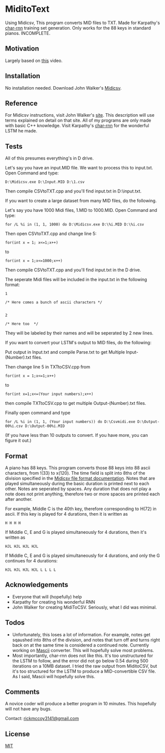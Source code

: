 # MiditoText

Using Midicsv, This program converts MID files to TXT. Made for Karpathy's [char-rnn](github.com/karpathy/char-rnn) training set generation. Only works for the 88 keys in standard pianos. INCOMPLETE.

## Motivation

Largely based on [this](https://www.youtube.com/watch?v=SacogDL_4JU&t=634s) video.

## Installation

No installation needed. Download John Walker's [Midicsv](fourmilab.ch/webtools/midicsv/).

## Reference

For Midicsv instructions, visit John Walker's [site](fourmilab.ch/webtools/midicsv/). This description will use terms explained on detail on that site. All of my programs are only made with basic C++ knowledge. Visit Karpathy's [char-rnn](github.com/karpathy/char-rnn) for the wonderful LSTM he made.

## Tests

All of this presumes everything's in D drive.

Let's say you have an input.MID file. We want to process this to input.txt. Open Command and type:
```
D:\Midicsv.exe D:\Input.MID D:\1.csv
```
Then compile CSVtoTXT.cpp and you'll find input.txt in D:\input.txt.

If you want to create a large dataset from many MID files, do the following.

Let's say you have 1000 Midi files, 1.MID to 1000.MID. Open Command and type:
```
for /L %i in (1, 1, 1000) do D:\Midicsv.exe D:\%i.MID D:\%i.csv
```
Then open CSVtoTXT.cpp and change line 5:
```
for(int x = 1; x<=1;x++)
```
to
```
for(int x = 1;x<=1000;x++)
```
Then compile CSVtoTXT.cpp and you'll find input.txt in the D drive.

The seperate Midi files will be included in the input.txt in the following format:

```
1

/* Here comes a bunch of ascii characters */


2

/* Here too  */

```
They will be labeled by their names and will be seperated by 2 new lines.

If you want to convert your LSTM's output to MID files, do the following:

Put output in Input.txt and compile Parse.txt to get Multiple Input-(Number).txt files.

Then change line 5 in TXTtoCSV.cpp from
```
for(int x = 1;x<=1;x++)
```
to
```
for(int x=1;x<=(Your input numbers);x++)
```
then compile TXTtoCSV.cpp to get multiple Output-(Number).txt files.

Finally open command and type
```
for /L %i in (1, 1, (Your input numbers)) do D:\Csvmidi.exe D:\Output-00%i.csv D:\Output-00%i.MID
```
(If you have less than 10 outputs to convert. If you have more, you can figure it out.)

## Format

A piano has 88 keys. This program converts those 88 keys into 88 ascii characters, from !(33) to x(120). The time field is split into 8ths of the division specified in the [Midicsv file format documentation](http://www.fourmilab.ch/webtools/midicsv/). Notes that are played simultaneously during the basic duration is printed next to each other. Notes are seperated by spaces. Any duration that does not play a note does not print anything, therefore two or more spaces are printed each after another.

For example, Middle C is the 40th key, therefore corresponding to H(72) in ascii. If this key is played for 4 durations, then it is written as
```
H H H H
```
If Middle C, E and G is played simultaneously for 4 durations, then it's written as
```
HJL HJL HJL HJL
```
If Middle C, E and G is played simultaneously for 4 durations, and only the G continues for 4 durations:
```
HJL HJL HJL HJL L L L L
```

## Acknowledgements

* Everyone that will (hopefully) help
* Karpathy for creating his wonderful RNN
* John Walker for creating MidiToCSV. Seriously, what I did was minimal.

## Todos
* Unfortunately, this loses a lot of information. For example, notes get sqaushed into 8ths of the division, and notes that turn off and turns right back on at the same time is considered a continued note.  Currently working on [Mascii](http://mascii.org/) converter. This will hopefully solve most problems.
* Most importantly, char-rnn does not like this. It's too unstructured for the LSTM to follow, and the error did not go below 0.54 during 500 iterations on a 10MB dataset. I tried the raw output from MiditoCSV, but it's too structured for the LSTM to produce a MID-convertible CSV file. As I said, Mascii will hopefully solve this.

## Comments

A novice coder will produce a better program in 10 minutes. This hopefully will not have any bugs.

Contact: rickmccoy3141@gmail.com

## License

[MIT](https://opensource.org/licenses/MIT)
